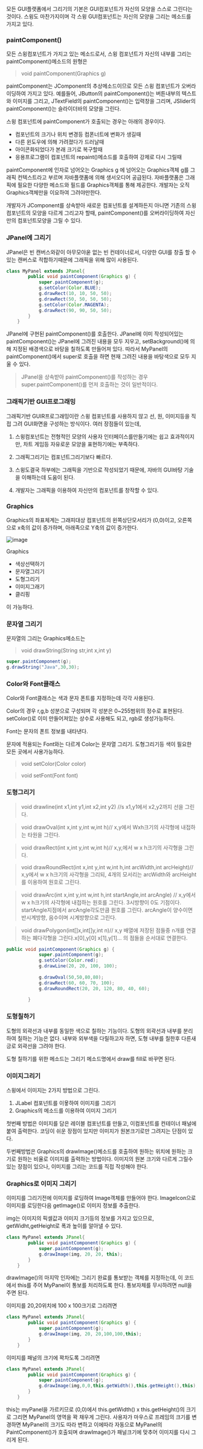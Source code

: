 모든 GUI플랫폼에서 그리기의 기본은 GUI컴포넌트가 자신의 모양을 스스로 그린다는 것이다.
스윙도 마찬가지이며 각 스윙 GUI컴포넌트는 자신의 모양을 그리는 메소드를 가지고 있다.


### paintComponent()

모든 스윙컴포넌트가 가지고 있는 메소드로서, 스윙 컴포넌트가 자신의 내부를 그리는 paintComponent()메소드의 원형은
> void paintComponent(Graphics g)

paintComponent는 JComponent의 추상메소드이므로 모든 스윙 컴포넌트가 오버라이딩하여 가지고 있다.
예를들어, JButton의 paintComponent()는 버튼내부의 텍스트와 이미지를 그리고, JTextField의 paintComponent()는 입력창을 그리며,
JSlider의 paintComponent()는 슬라이더바의 모양을 그린다.

스윙 컴포넌트에 paintComponent가 호출되는 경우는 아래의 경우이다.
* 컴포넌트의 크기나 위치 변경등 컴폰너트에 변화가 생길때
* 다른 윈도우에 의해 가려졌다가 드러날때
* 아이콘화되었다가 본래 크기로 복구할때
* 응용프로그램이 컴포넌트의 repaint()메소드를 호출하여 강제로 다시 그릴때

paintComponent에 인자로 넘어오는 Graphics g 에 넘어오는 Graphics객체 g를 그래픽 컨텍스트라고 부르며 자바플랫폼에 의해 생서오디어 공급된다.
자바플랫폼은 그래픽에 필요한 다양한 메소드와 필드를 Graphics객체를 통해 제공한다.
개발자는 오직 Graphics객체만을 이요하여 그려야만한다.

개발자가 JComponent를 상속받아 새로운 컴포넌트를 설계하든지 아니면 기존의 스윙컴포넌트의 모양을 다르게 그리고자 할때,
paintComponent()를 오버라이딩하여 자신만의 컴포넌트모양을 그릴 수 있다.



### JPanel에 그리기

JPanel은 빈 캔버스와같이 아무모야옫 없는 빈 컨테이너로서, 다양한 GUI를 창출 할 수 있는 캔버스로 적합하기때문에 그래픽을 위해 많이 사용된다.
```java
class MyPanel extends JPanel{
		public void paintComponent(Graphics g) {
			super.paintComponent(g);
			g.setColor(Color.BLUE);
			g.drawRect(10, 10, 50, 50);
			g.drawRect(50, 50, 50, 50);
			g.setColor(Color.MAGENTA);
			g.drawRect(90, 90, 50, 50);
		}
	}
```

JPanel에 구현된 paintComponent()를 호출한다.
JPanel에 이미 작성되어있는 paintComponent()는 JPanel에 그려진 내용을 모두 지우고,
setBackground()에 의해 지정된 배경색으로 바탕을 칠하도록 만들어져 있다.
따라서 MyPanel의 paintComponent()에서 super로 호출을 하면 현재 그려진 내용을 바탕색으로 모두 지울 수 있다.
> JPanel을 상속받아 paintComponent()를 작성하는 경우 super.paintComponent()를 먼저 호출하는 것이 일반적이다.




### 그래픽기반 GUI프로그래밍

그래픽기반 GUIR프로그래밍이란 스윙 컴포넌트를 사용하지 않고 선, 원, 이미지등을 직접 그려 GUI화면을 구성하는 방식이다.
여러 장점들이 있는데, 
1. 스윙컴포넌트는 전형적인 모양의 사용자 인터페이스를만들기에는 쉽고 효과적이지만, 차트 게임등 자유로운 모양을 표현하기에는 부족하다.

2. 그래픽그리기는 컴포넌트그리기보다 빠르다.

3. 스윙도결국 하부에는 그래픽을 기반으로 작성되었기 때문에, 자바의 GUI바탕 기술을 이해하는데 도움이 된다.

4. 개발자는 그래픽을 이용하여 자신만의 컴포넌트를 창작할 수 있다.




### Graphics

Graphics의 좌표체계는 그래피대상 컴포넌트의 왼쪽상단모서리가 (0,0)이고, 오른쪽으로 x축의 값이 증가하며, 아래족으로 Y축의 값이 증가한다.

![image](https://user-images.githubusercontent.com/80390524/130422501-84ceb432-2287-498f-be9d-3d87607ae42f.png)

Graphics
* 색상선택하기
* 문자열그리기
* 도형그리기
* 이미지그래기
* 클리핑

이 가능하다.



### 문자열 그리기

문자열의 그리는 Graphics메소드는
> void drawString(String str,int x,int y)

```java
super.paintComponent(g);
g.drawString("Java",30,30);
```
			
### Color와 Font클래스
Color와 Font클래스는 색과 문자 폰트를 지정하는데 각각 사용된다.


Color의 경우 r,g,b 성분으로 구성되며 각 성분은 0~255범위의 정수로 표현된다.
setColor()로 이미 만들어져있는 상수로 사용해도 되고, rgb로 생성가능하다.


Font는 문자의 폰트 정보를 내타낸다.

문자에 적용되는 Font와는 다르게 Color는 문자열 그리기. 도형그리기등 색이 필요한 모든 곳에서 사용가능하다.
> void setColor(Color color)

> void setFont(Font font)



### 도형그리기

> void drawline(int x1,int y1,int x2,int y2) //s x1,y1에서 x2,y2까지 선을 그린다.

> void drawOval(int x,int y,int w,int h)// x,y에서 Wxh크기의 사각형에 내접하는 타원을 그린다.

> void drawRect(int x,int y,int w,int h)// x,y,에서 w x h크기의 사각형을 그린다.

> void drawRoundRect(int x,int y,int w,int h,int arcWidth,int arcHeight)// x,y에서 w x h크기의 사각형을 그리되, 4개의 모서리는 arcWidth와 arcHeight를 이용하여 원호로 그린다. 

> void drawArc(int x,int y,int w,int h,int startAngle,int arcAngle)
> // x,y에서 w x h크기의 사각형에 내접하는 원호를 그린다. 3시방향이 0도 기점이다.
> startAngle지점에서 arcAngle각도만큼 원호를 그린다. arcAngle이 양수이면 반시계방향, 음수이며 시계방향으로 그린다.

> void drawPolygon(int[]x,int[]y,int n)// x,y 배열에 저장된 점들중 n개를 연결하는 폐다각형을 그린다.x[0],y[0]  x[1],y[1]... 의 점들을 순서대로 연결한다.

```java
public void paintComponent(Graphics g) {
			super.paintComponent(g);
			g.setColor(Color.red);
			g.drawLine(20, 20, 100, 100);
			
			g.drawOval(50,50,80,80);
			g.drawRect(60, 60, 70, 100);
			g.drawRoundRect(20, 20, 120, 80, 40, 60);
			
		}
```


### 도형칠하기

도형의 외곽선과 내부를 동일한 색으로 칠하는 기능이다.
도형의 외곽선과 내부를 분리하여 칠하는 기능은 없다. 내부와 외부색을 다릴하고자 하면, 도형 내부를 칠한후 다른새긍로 외곽선을 그려야 한다.

도형 칠하기를 위한 메소드는 그리기 메소드명에서 draw를 fill로 바꾸면 된다.



### 이미지그리기

스윙에서 이미지는 2가지 방법으로 그린다.
1. JLabel 컴포넌트를 이욯하여 이미지를 그리기
2. Graphics의 메소드를 이용하여 이미지 그리기

첫번째 방법은 이미지를 담은 레이블 컴포넌트를 만들고, 이컴포넌트를 컨테이너 패널에 붙여 출력한다.
코딩이 쉬운 장점이 있지만 이미지가 원본크기로만 그려지는 단점이 있다.

두번째방법은 Graphics의 drawImage()메소드를 호출하여 원하는 위치에 원하는 크기로 원하는 비율로 이미지를 출력하는 방법이다.
이미지의 원본 크기와 다르게 그릴수 있는 장점이 있으나, 이미지를 그리는 코드를 직접 작성해야 한다.




### Graphics로 이미지 그리기

이미지를 그리기전에 이미지를 로딩하여 Image객체를 만들어야 한다.
ImageIcon으로 이미지를 로딩한다음 getImage()로 이미지 정보를 추출한다.

img는 이미지의 픽셀값과 이미지 크기등의 정보를 가지고 있으므로, getWidht,getHeight로 폭과 높이를 알아낼 수 있다.

```java
class MyPanel extends JPanel{
		public void paintComponent(Graphics g) {
			super.paintComponent(g);
			g.drawImage(img, 20, 20, this);
		}
	}
```
drawImage()의 마지막 인자에는 그리기 완료를 통보받는 객체를 지정하는데, 이 코드에서 this를 주어 MyPanel이 통보를 처리하도록 한다.
통보자체를 무시하려면 null을 주면 된다.

이미지를 20,20위치에 100 x 100크기로 그리려면
```java
class MyPanel extends JPanel{
		public void paintComponent(Graphics g) {
			super.paintComponent(g);
			g.drawImage(img, 20, 20,100,100,this);
		}
	}
```

이미지를 패널의 크기에 꽉차도록 그리려면
```java
class MyPanel extends JPanel{
		public void paintComponent(Graphics g) {
			super.paintComponent(g);
			g.drawImage(img,0,0,this.getWidth(),this.getHeight(),this);
		}
	}
```
this는 myPanel을 가르키므로 (0,0)에서 this.getWidth() x this.getHeight()의 크기로 그리면 MyPanel의 영역을 꽉 채우게 그린다.
사용자가 마우스로 프레임의 크기를 변경하면 MyPanel의 크기도 따라 변하고 이에따라 자동으로
MyPanel의 PaintComponent()가 호출되며 drawImage()가 패널크기에 맞추어 이미지를 다시 그리게 된다.
